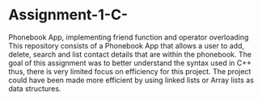 # Assignment-1-C-
Phonebook App, implementing friend function and operator overloading 
This repository consists of a Phonebook App that allows a user to add, delete, search and list contact details that are within the phonebook. 
The goal of this assignment was to better understand the syntax used in C++ thus, there is very limited focus on efficiency for this project. 
The project could have been made more efficient by using linked lists or Array lists as data structures. 
